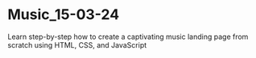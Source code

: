 # Music_15-03-24
Learn step-by-step how to create a captivating music landing page from scratch using HTML, CSS, and JavaScript
